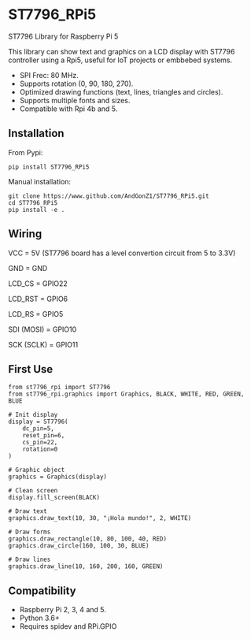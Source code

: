 # ST7796_RPi5
ST7796 Library for Raspberry Pi 5

This library can show text and graphics on a LCD display with ST7796 controller using a Rpi5,
useful for IoT projects or embbebed systems.

* SPI Frec: 80 MHz.
* Supports rotation (0, 90, 180, 270). 
* Optimized drawing functions (text, lines, triangles and circles).
* Supports multiple fonts and sizes.
* Compatible with Rpi 4b and 5.

<h2>Installation</h2>

From Pypi:
```
pip install ST7796_RPi5
```
Manual installation:
```
git clone https://www.github.com/AndGonZ1/ST7796_RPi5.git
cd ST7796_RPi5
pip install -e .
```
<h2>Wiring</h2>

VCC = 5V (ST7796 board has a level convertion circuit from 5 to 3.3V)

GND = GND

LCD_CS = GPIO22

LCD_RST = GPIO6

LCD_RS = GPIO5

SDI (MOSI) = GPIO10  

SCK (SCLK) = GPIO11


<h2>First Use</h2>

```
from st7796_rpi import ST7796
from st7796_rpi.graphics import Graphics, BLACK, WHITE, RED, GREEN, BLUE

# Init display
display = ST7796(
    dc_pin=5,
    reset_pin=6,
    cs_pin=22,
    rotation=0
)

# Graphic object
graphics = Graphics(display)

# Clean screen
display.fill_screen(BLACK)

# Draw text
graphics.draw_text(10, 30, "¡Hola mundo!", 2, WHITE)

# Draw forms
graphics.draw_rectangle(10, 80, 100, 40, RED)
graphics.draw_circle(160, 100, 30, BLUE)

# Draw lines
graphics.draw_line(10, 160, 200, 160, GREEN)
```

<h2>Compatibility</h2>

* Raspberry Pi 2, 3, 4 and 5.
* Python 3.6+
* Requires spidev and RPi.GPIO
